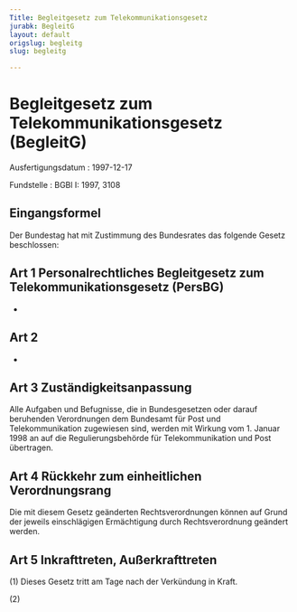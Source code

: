 ```yaml
---
Title: Begleitgesetz zum Telekommunikationsgesetz
jurabk: BegleitG
layout: default
origslug: begleitg
slug: begleitg

---
```


# Begleitgesetz zum Telekommunikationsgesetz (BegleitG)

Ausfertigungsdatum
:   1997-12-17

Fundstelle
:   BGBl I: 1997, 3108



## Eingangsformel

Der Bundestag hat mit Zustimmung des Bundesrates das folgende Gesetz beschlossen:


## Art 1 Personalrechtliches Begleitgesetz zum Telekommunikationsgesetz (PersBG)

-


## Art 2

-


## Art 3 Zuständigkeitsanpassung

Alle Aufgaben und Befugnisse, die in Bundesgesetzen oder darauf beruhenden Verordnungen dem Bundesamt für Post und Telekommunikation zugewiesen sind, werden mit Wirkung vom 1. Januar 1998 an auf die Regulierungsbehörde für Telekommunikation und Post übertragen.


## Art 4 Rückkehr zum einheitlichen Verordnungsrang

Die mit diesem Gesetz geänderten Rechtsverordnungen können auf Grund der jeweils einschlägigen Ermächtigung durch Rechtsverordnung geändert werden.


## Art 5 Inkrafttreten, Außerkrafttreten

(1) Dieses Gesetz tritt am Tage nach der Verkündung in Kraft.

(2)

